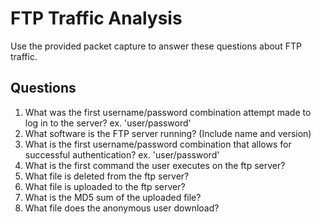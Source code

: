 # FTP Traffic Analysis
Use the provided packet capture to answer these questions about FTP traffic.

## Questions
1. What was the first username/password combination attempt made to log in to the server? ex. 'user/password'
2. What software is the FTP server running? (Include name and version)
3. What is the first username/password combination that allows for successful authentication? ex. 'user/password'
4. What is the first command the user executes on the ftp server?
5. What file is deleted from the ftp server?
6. What file is uploaded to the ftp server?
7. What is the MD5 sum of the uploaded file?
8. What file does the anonymous user download?	
